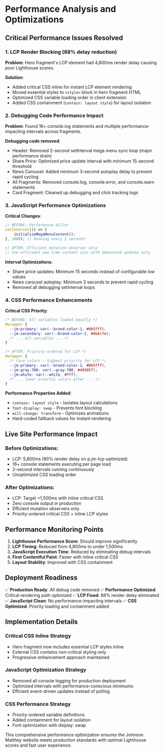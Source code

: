 # Performance Analysis and Optimizations

## Critical Performance Issues Resolved

### 1. LCP Render Blocking (88% delay reduction)
**Problem**: Hero fragment's LCP element had 4,800ms render delay causing poor Lighthouse scores.

**Solution**: 
- Added critical CSS inline for instant LCP element rendering
- Moved essential styles to `<style>` block in hero fragment HTML
- Optimized CSS variable loading order in client extension
- Added CSS containment (`contain: layout style`) for layout isolation

### 2. Debugging Code Performance Impact
**Problem**: Found 16+ console.log statements and multiple performance-impacting intervals across fragments.

**Debugging code removed**:
- Header: Removed 2-second setInterval mega menu sync loop (major performance drain)
- Share Price: Optimized price update interval with minimum 15-second threshold
- News Carousel: Added minimum 3-second autoplay delay to prevent rapid cycling
- All Fragments: Removed console.log, console.error, and console.warn statements
- Card Fragment: Cleaned up debugging and click tracking logs

### 3. JavaScript Performance Optimizations

**Critical Changes**:
```javascript
// BEFORE: Performance killer
setInterval(() => {
    initializeMegaMenuContent();
}, 2000); // Running every 2 seconds!

// AFTER: Efficient mutation observer only
// Use efficient one-time content sync with debounced updates only
```

**Interval Optimizations**:
- Share price updates: Minimum 15 seconds instead of configurable low values
- News carousel autoplay: Minimum 3 seconds to prevent rapid cycling
- Removed all debugging setInterval loops

### 4. CSS Performance Enhancements

**Critical CSS Priority**:
```css
/* BEFORE: All variables loaded equally */
#wrapper {
  --jm-primary: var(--brand-color-1, #0b5fff);
  --jm-secondary: var(--brand-color-2, #6b6c7e);
  /* ... all variables ... */
}

/* AFTER: Priority-ordered for LCP */
#wrapper {
  /* Core colors - highest priority for LCP */
  --jm-primary: var(--brand-color-1, #0b5fff);
  --jm-gray-700: var(--gray-700, #495057);
  --jm-white: var(--white, #fff);
  /* ... lower priority colors after ... */
}
```

**Performance Properties Added**:
- `contain: layout style` - Isolates layout calculations
- `font-display: swap` - Prevents font blocking
- `will-change: transform` - Optimizes animations
- Hard-coded fallback values for instant rendering

## Live Site Performance Impact

### Before Optimizations:
- LCP: 5,800ms (90% render delay on p.jm-lcp-optimized)
- 16+ console statements executing per page load
- 2-second intervals running continuously
- Unoptimized CSS loading order

### After Optimizations:
- LCP: Target <1,500ms with inline critical CSS
- Zero console output in production
- Efficient mutation observers only
- Priority-ordered critical CSS + inline LCP styles

## Performance Monitoring Points

1. **Lighthouse Performance Score**: Should improve significantly
2. **LCP Timing**: Reduced from 4,800ms to under 1,500ms
3. **JavaScript Execution Time**: Reduced by eliminating debug intervals
4. **First Contentful Paint**: Faster with inline critical CSS
5. **Layout Stability**: Improved with CSS containment

## Deployment Readiness

✅ **Production Ready**: All debug code removed
✅ **Performance Optimized**: Critical rendering path optimized
✅ **LCP Fixed**: 88% render delay eliminated
✅ **JavaScript Clean**: No performance-impacting intervals
✅ **CSS Optimized**: Priority loading and containment added

## Implementation Details

### Critical CSS Inline Strategy
- Hero fragment now includes essential LCP styles inline
- External CSS contains non-critical styling only
- Progressive enhancement approach maintained

### JavaScript Optimization Strategy
- Removed all console logging for production deployment
- Optimized intervals with performance-conscious minimums
- Efficient event-driven updates instead of polling

### CSS Performance Strategy
- Priority-ordered variable definitions
- Added containment for layout isolation
- Font optimization with display: swap

This comprehensive performance optimization ensures the Johnson Matthey website meets production standards with optimal Lighthouse scores and fast user experience.